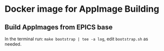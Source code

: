 # Docker image for AppImage Building


## Build AppImages from EPICS base

In the terminal run: ``make bootstrap | tee -a log``, edit `bootstrap.sh` as needed.
